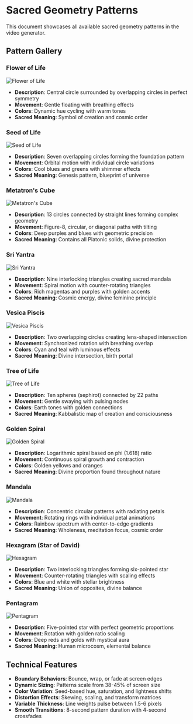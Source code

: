# Sacred Geometry Patterns

This document showcases all available sacred geometry patterns in the video generator.

## Pattern Gallery

### Flower of Life
![Flower of Life](images/flower-of-life.svg)
- **Description**: Central circle surrounded by overlapping circles in perfect symmetry
- **Movement**: Gentle floating with breathing effects
- **Colors**: Dynamic hue cycling with warm tones
- **Sacred Meaning**: Symbol of creation and cosmic order

### Seed of Life
![Seed of Life](images/seed-of-life.svg)
- **Description**: Seven overlapping circles forming the foundation pattern
- **Movement**: Orbital motion with individual circle variations
- **Colors**: Cool blues and greens with shimmer effects
- **Sacred Meaning**: Genesis pattern, blueprint of universe

### Metatron's Cube
![Metatron's Cube](images/metatrons-cube.svg)
- **Description**: 13 circles connected by straight lines forming complex geometry
- **Movement**: Figure-8, circular, or diagonal paths with tilting
- **Colors**: Deep purples and blues with geometric precision
- **Sacred Meaning**: Contains all Platonic solids, divine protection

### Sri Yantra
![Sri Yantra](images/sri-yantra.svg)
- **Description**: Nine interlocking triangles creating sacred mandala
- **Movement**: Spiral motion with counter-rotating triangles
- **Colors**: Rich magentas and purples with golden accents
- **Sacred Meaning**: Cosmic energy, divine feminine principle

### Vesica Piscis
![Vesica Piscis](images/vesica-piscis.svg)
- **Description**: Two overlapping circles creating lens-shaped intersection
- **Movement**: Synchronized rotation with breathing overlap
- **Colors**: Cyan and teal with luminous effects
- **Sacred Meaning**: Divine intersection, birth portal

### Tree of Life
![Tree of Life](images/tree-of-life.svg)
- **Description**: Ten spheres (sephirot) connected by 22 paths
- **Movement**: Gentle swaying with pulsing nodes
- **Colors**: Earth tones with golden connections
- **Sacred Meaning**: Kabbalistic map of creation and consciousness

### Golden Spiral
![Golden Spiral](images/golden-spiral.svg)
- **Description**: Logarithmic spiral based on phi (1.618) ratio
- **Movement**: Continuous spiral growth and contraction
- **Colors**: Golden yellows and oranges
- **Sacred Meaning**: Divine proportion found throughout nature

### Mandala
![Mandala](images/mandala.svg)
- **Description**: Concentric circular patterns with radiating petals
- **Movement**: Rotating rings with individual petal animations
- **Colors**: Rainbow spectrum with center-to-edge gradients
- **Sacred Meaning**: Wholeness, meditation focus, cosmic order

### Hexagram (Star of David)
![Hexagram](images/hexagram.svg)
- **Description**: Two interlocking triangles forming six-pointed star
- **Movement**: Counter-rotating triangles with scaling effects
- **Colors**: Blue and white with stellar brightness
- **Sacred Meaning**: Union of opposites, divine balance

### Pentagram
![Pentagram](images/pentagram.svg)
- **Description**: Five-pointed star with perfect geometric proportions
- **Movement**: Rotation with golden ratio scaling
- **Colors**: Deep reds and golds with mystical aura
- **Sacred Meaning**: Human microcosm, elemental balance

## Technical Features

- **Boundary Behaviors**: Bounce, wrap, or fade at screen edges
- **Dynamic Sizing**: Patterns scale from 38-45% of screen size
- **Color Variation**: Seed-based hue, saturation, and lightness shifts
- **Distortion Effects**: Skewing, scaling, and transform matrices
- **Variable Thickness**: Line weights pulse between 1.5-6 pixels
- **Smooth Transitions**: 8-second pattern duration with 4-second crossfades